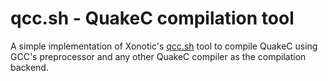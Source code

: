 # qcc.sh - QuakeC compilation tool

A simple implementation of Xonotic's [qcc.sh](https://gitlab.com/xonotic/xonotic-data.pk3dir/-/blob/master/qcsrc/tools/qcc.sh) tool to compile QuakeC using GCC's preprocessor and any other QuakeC compiler as the compilation backend.

